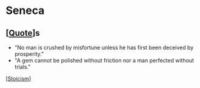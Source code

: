 # Seneca

## [[Quote]]s

- "No man is crushed by misfortune unless he has first been deceived by prosperity."
- "A gem cannot be polished without friction nor a man perfected without trials."

[[Stoicism]]

[//begin]: # "Autogenerated link references for markdown compatibility"
[quote]: quote "Quote"
[stoicism]: stoicism "Stoicism"
[//end]: # "Autogenerated link references"